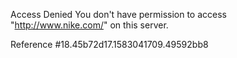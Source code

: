 Access Denied You don't have permission to access "http://www.nike.com/" on this server.

Reference #18.45b72d17.1583041709.49592bb8